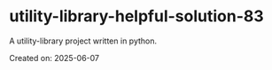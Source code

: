 # utility-library-helpful-solution-83

A utility-library project written in python.

Created on: 2025-06-07
